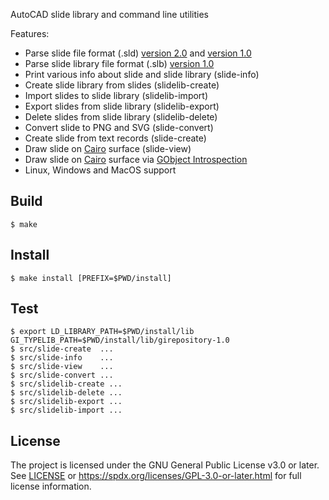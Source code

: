 AutoCAD slide library and command line utilities

Features:

* Parse slide file format (.sld) [version 2.0](https://web.archive.org/web/20191223211310/http://www.autodesk.com/techpubs/autocad/acadr14/dxf/slide_file_format_al_u05_b.htm)
  and [version 1.0](https://web.archive.org/web/20191223211321/https://www.autodesk.com/techpubs/autocad/acadr14/dxf/old_slide_header_al_u05_b.htm)
* Parse slide library file format (.slb) [version 1.0](https://web.archive.org/web/20191229052120/http://www.autodesk.com/techpubs/autocad/acadr14/dxf/slide_library_file_format_al_u05_b.htm)
* Print various info about slide and slide library (slide-info)
* Create slide library from slides (slidelib-create)
* Import slides to slide library (slidelib-import)
* Export slides from slide library (slidelib-export)
* Delete slides from slide library (slidelib-delete)
* Convert slide to PNG and SVG (slide-convert)
* Create slide from text records (slide-create)
* Draw slide on [Cairo](https://www.cairographics.org/) surface (slide-view)
* Draw slide on [Cairo](https://www.cairographics.org/) surface
  via [GObject Introspection](https://gi.readthedocs.io/en/latest/)
* Linux, Windows and MacOS support

## Build

```
$ make
```

## Install

```
$ make install [PREFIX=$PWD/install]
```

## Test

```
$ export LD_LIBRARY_PATH=$PWD/install/lib GI_TYPELIB_PATH=$PWD/install/lib/girepository-1.0
$ src/slide-create  ...
$ src/slide-info    ...
$ src/slide-view    ...
$ src/slide-convert ...
$ src/slidelib-create ...
$ src/slidelib-delete ...
$ src/slidelib-export ...
$ src/slidelib-import ...
```

## License

The project is licensed under the GNU General Public License v3.0 or later.
See [LICENSE](LICENSE) or
https://spdx.org/licenses/GPL-3.0-or-later.html
for full license information.
